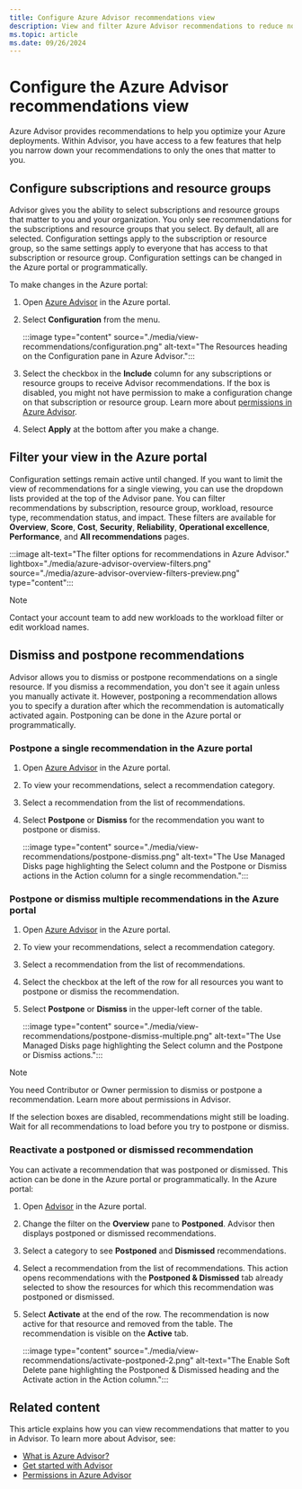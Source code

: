 ```yaml
---
title: Configure Azure Advisor recommendations view
description: View and filter Azure Advisor recommendations to reduce noise.
ms.topic: article
ms.date: 09/26/2024
---
```


# Configure the Azure Advisor recommendations view

Azure Advisor provides recommendations to help you optimize your Azure deployments. Within Advisor, you have access to a few features that help you narrow down your recommendations to only the ones that matter to you.

## Configure subscriptions and resource groups

Advisor gives you the ability to select subscriptions and resource groups that matter to you and your organization. You only see recommendations for the subscriptions and resource groups that you select. By default, all are selected. Configuration settings apply to the subscription or resource group, so the same settings apply to everyone that has access to that subscription or resource group. Configuration settings can be changed in the Azure portal or programmatically.

To make changes in the Azure portal:

1. Open [Azure Advisor](https://aka.ms/azureadvisordashboard) in the Azure portal.

1. Select **Configuration** from the menu.

    :::image type="content" source="./media/view-recommendations/configuration.png" alt-text="The Resources heading on the Configuration pane in Azure Advisor.":::

1. Select the checkbox in the **Include** column for any subscriptions or resource groups to receive Advisor recommendations. If the box is disabled, you might not have permission to make a configuration change on that subscription or resource group. Learn more about [permissions in Azure Advisor](permissions.md).

1. Select **Apply** at the bottom after you make a change.

## Filter your view in the Azure portal

Configuration settings remain active until changed. If you want to limit the view of recommendations for a single viewing, you can use the dropdown lists provided at the top of the Advisor pane. You can filter recommendations by subscription, resource group, workload, resource type, recommendation status, and impact. These filters are available for **Overview**, **Score**, **Cost**, **Security**, **Reliability**, **Operational excellence**, **Performance**, and **All recommendations** pages.

:::image alt-text="The filter options for recommendations in Azure Advisor." lightbox="./media/azure-advisor-overview-filters.png" source="./media/azure-advisor-overview-filters-preview.png" type="content":::

> [!NOTE]
> Contact your account team to add new workloads to the workload filter or edit workload names.

## Dismiss and postpone recommendations

Advisor allows you to dismiss or postpone recommendations on a single resource. If you dismiss a recommendation, you don't see it again unless you manually activate it. However, postponing a recommendation allows you to specify a duration after which the recommendation is automatically activated again. Postponing can be done in the Azure portal or programmatically.

### Postpone a single recommendation in the Azure portal 

1. Open [Azure Advisor](https://aka.ms/azureadvisordashboard) in the Azure portal.
1. To view your recommendations, select a recommendation category.
1. Select a recommendation from the list of recommendations.
1. Select **Postpone** or **Dismiss** for the recommendation you want to postpone or dismiss.

     :::image type="content" source="./media/view-recommendations/postpone-dismiss.png" alt-text="The Use Managed Disks page highlighting the Select column and the Postpone or Dismiss actions in the Action column for a single recommendation.":::

### Postpone or dismiss multiple recommendations in the Azure portal

1. Open [Azure Advisor](https://aka.ms/azureadvisordashboard) in the Azure portal.
1. To view your recommendations, select a recommendation category.
1. Select a recommendation from the list of recommendations.
1. Select the checkbox at the left of the row for all resources you want to postpone or dismiss the recommendation.
1. Select **Postpone** or **Dismiss** in the upper-left corner of the table.

     :::image type="content" source="./media/view-recommendations/postpone-dismiss-multiple.png" alt-text="The Use Managed Disks page highlighting the Select column and the Postpone or Dismiss actions.":::

> [!NOTE]
> You need Contributor or Owner permission to dismiss or postpone a recommendation. Learn more about permissions in Advisor.

If the selection boxes are disabled, recommendations might still be loading. Wait for all recommendations to load before you try to postpone or dismiss.

### Reactivate a postponed or dismissed recommendation

You can activate a recommendation that was postponed or dismissed. This action can be done in the Azure portal or programmatically. In the Azure portal:

1. Open [Advisor](https://aka.ms/azureadvisordashboard) in the Azure portal.

1. Change the filter on the **Overview** pane to **Postponed**. Advisor then displays postponed or dismissed recommendations.

    <!--
    :::image alt-text="The recommendations filtered by the Postponed & Dismissed status in Azure Advisor." lightbox="./media/view-recommendations/activate-postponed.png" source="./media/view-recommendations/activate-postponed.png" type="content":::
    -->

1. Select a category to see **Postponed** and **Dismissed** recommendations.

1. Select a recommendation from the list of recommendations. This action opens recommendations with the **Postponed & Dismissed** tab already selected to show the resources for which this recommendation was postponed or dismissed.

1. Select **Activate** at the end of the row. The recommendation is now active for that resource and removed from the table. The recommendation is visible on the **Active** tab.

     :::image type="content" source="./media/view-recommendations/activate-postponed-2.png" alt-text="The Enable Soft Delete pane highlighting the Postponed & Dismissed heading and the Activate action in the Action column.":::

## Related content

This article explains how you can view recommendations that matter to you in Advisor. To learn more about Advisor, see:

- [What is Azure Advisor?](advisor-overview.md)
- [Get started with Advisor](advisor-get-started.md)
- [Permissions in Azure Advisor](permissions.md)
